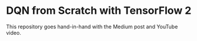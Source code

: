 # DQN from Scratch with TensorFlow 2

This repository goes hand-in-hand with the Medium post and YouTube video.